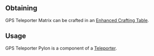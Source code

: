 ## Obtaining
GPS Teleporter Matrix can be crafted in an [Enhanced Crafting Table](https://github.com/Slimefun/Slimefun4/wiki/Enhanced-Crafting-Table).

## Usage
GPS Teleporter Pylon is a component of a [Teleporter](https://github.com/Slimefun/Slimefun4/wiki/Teleporter).
